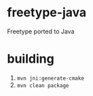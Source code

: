 # freetype-java
Freetype ported to Java

# building
1) ```mvn jni:generate-cmake```
2) ```mvn clean package```